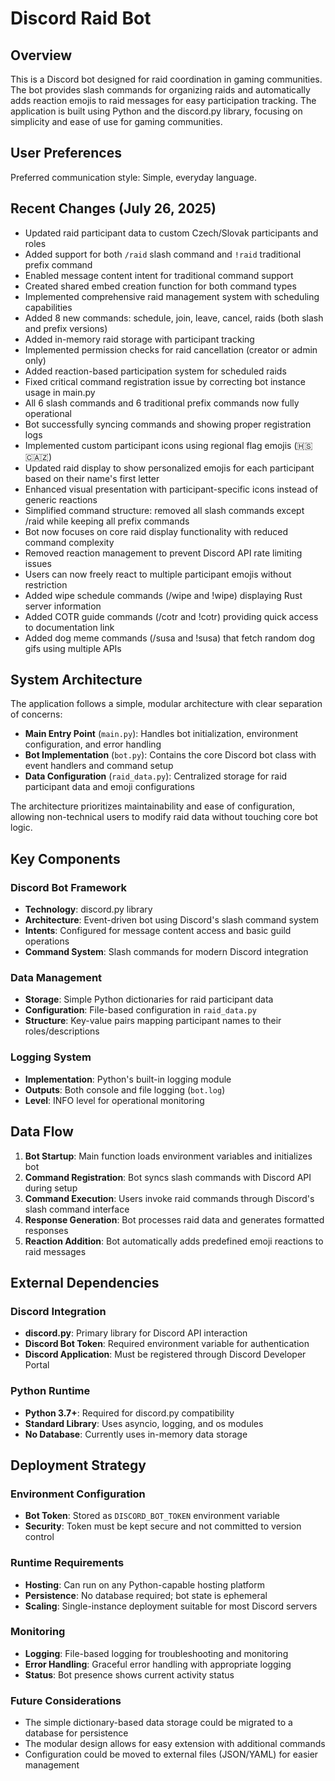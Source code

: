 # Discord Raid Bot

## Overview

This is a Discord bot designed for raid coordination in gaming communities. The bot provides slash commands for organizing raids and automatically adds reaction emojis to raid messages for easy participation tracking. The application is built using Python and the discord.py library, focusing on simplicity and ease of use for gaming communities.

## User Preferences

Preferred communication style: Simple, everyday language.

## Recent Changes (July 26, 2025)

- Updated raid participant data to custom Czech/Slovak participants and roles
- Added support for both `/raid` slash command and `!raid` traditional prefix command
- Enabled message content intent for traditional command support
- Created shared embed creation function for both command types
- Implemented comprehensive raid management system with scheduling capabilities
- Added 8 new commands: schedule, join, leave, cancel, raids (both slash and prefix versions)
- Added in-memory raid storage with participant tracking
- Implemented permission checks for raid cancellation (creator or admin only)
- Added reaction-based participation system for scheduled raids
- Fixed critical command registration issue by correcting bot instance usage in main.py
- All 6 slash commands and 6 traditional prefix commands now fully operational
- Bot successfully syncing commands and showing proper registration logs
- Implemented custom participant icons using regional flag emojis (🇭🇸🇨🇦🇿)
- Updated raid display to show personalized emojis for each participant based on their name's first letter
- Enhanced visual presentation with participant-specific icons instead of generic reactions
- Simplified command structure: removed all slash commands except /raid while keeping all prefix commands
- Bot now focuses on core raid display functionality with reduced command complexity
- Removed reaction management to prevent Discord API rate limiting issues
- Users can now freely react to multiple participant emojis without restriction
- Added wipe schedule commands (/wipe and !wipe) displaying Rust server information
- Added COTR guide commands (/cotr and !cotr) providing quick access to documentation link
- Added dog meme commands (/susa and !susa) that fetch random dog gifs using multiple APIs

## System Architecture

The application follows a simple, modular architecture with clear separation of concerns:

- **Main Entry Point** (`main.py`): Handles bot initialization, environment configuration, and error handling
- **Bot Implementation** (`bot.py`): Contains the core Discord bot class with event handlers and command setup
- **Data Configuration** (`raid_data.py`): Centralized storage for raid participant data and emoji configurations

The architecture prioritizes maintainability and ease of configuration, allowing non-technical users to modify raid data without touching core bot logic.

## Key Components

### Discord Bot Framework
- **Technology**: discord.py library
- **Architecture**: Event-driven bot using Discord's slash command system
- **Intents**: Configured for message content access and basic guild operations
- **Command System**: Slash commands for modern Discord integration

### Data Management
- **Storage**: Simple Python dictionaries for raid participant data
- **Configuration**: File-based configuration in `raid_data.py`
- **Structure**: Key-value pairs mapping participant names to their roles/descriptions

### Logging System
- **Implementation**: Python's built-in logging module
- **Outputs**: Both console and file logging (`bot.log`)
- **Level**: INFO level for operational monitoring

## Data Flow

1. **Bot Startup**: Main function loads environment variables and initializes bot
2. **Command Registration**: Bot syncs slash commands with Discord API during setup
3. **Command Execution**: Users invoke raid commands through Discord's slash command interface
4. **Response Generation**: Bot processes raid data and generates formatted responses
5. **Reaction Addition**: Bot automatically adds predefined emoji reactions to raid messages

## External Dependencies

### Discord Integration
- **discord.py**: Primary library for Discord API interaction
- **Discord Bot Token**: Required environment variable for authentication
- **Discord Application**: Must be registered through Discord Developer Portal

### Python Runtime
- **Python 3.7+**: Required for discord.py compatibility
- **Standard Library**: Uses asyncio, logging, and os modules
- **No Database**: Currently uses in-memory data storage

## Deployment Strategy

### Environment Configuration
- **Bot Token**: Stored as `DISCORD_BOT_TOKEN` environment variable
- **Security**: Token must be kept secure and not committed to version control

### Runtime Requirements
- **Hosting**: Can run on any Python-capable hosting platform
- **Persistence**: No database required; bot state is ephemeral
- **Scaling**: Single-instance deployment suitable for most Discord servers

### Monitoring
- **Logging**: File-based logging for troubleshooting and monitoring
- **Error Handling**: Graceful error handling with appropriate logging
- **Status**: Bot presence shows current activity status

### Future Considerations
- The simple dictionary-based data storage could be migrated to a database for persistence
- The modular design allows for easy extension with additional commands
- Configuration could be moved to external files (JSON/YAML) for easier management